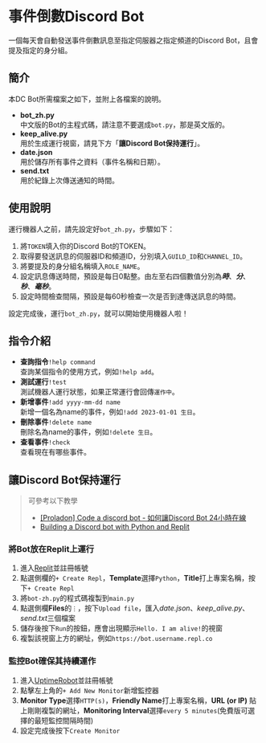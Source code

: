 # 事件倒數Discord Bot
一個每天會自動發送事件倒數訊息至指定伺服器之指定頻道的Discord Bot，且會提及指定的身分組。


## 簡介

本DC Bot所需檔案之如下，並附上各檔案的說明。
* **bot_zh.py**</br>
中文版的Bot的主程式碼，請注意不要選成`bot.py`，那是英文版的。
* **keep_alive.py**</br>
用於生成運行視窗，請見下方「**讓Discord Bot保持運行**」。
* **date.json**</br>
用於儲存所有事件之資料（事件名稱和日期）。
* **send.txt**</br>
用於紀錄上次傳送通知的時間。


## 使用說明
運行機器人之前，請先設定好`bot_zh.py`，步驟如下：
1. 將`TOKEN`填入你的Discord Bot的TOKEN。</br>
2. 取得要發送訊息的伺服器ID和頻道ID，分別填入`GUILD_ID`和`CHANNEL_ID`。
3. 將要提及的身分組名稱填入`ROLE_NAME`。
4. 設定訊息傳送時間，預設是每日0點整。由左至右四個數值分別為***時***、***分***、***秒***、***毫秒***。
5. 設定時間檢查間隔，預設是每60秒檢查一次是否到達傳送訊息的時間。

設定完成後，運行`bot_zh.py`，就可以開始使用機器人啦！


## 指令介紹
* **查詢指令**`!help command`</br>
查詢某個指令的使用方式，例如`!help add`。
* **測試運行**`!test`</br>
測試機器人運行狀態，如果正常運行會回傳`運作中`。
* **新增事件**`!add yyyy-mm-dd name`</br>
新增一個名為name的事件，例如`!add 2023-01-01 生日`。
* **刪除事件**`!delete name`</br>
刪除名為name的事件，例如`!delete 生日`。
* **查看事件**`!check`</br>
查看現在有哪些事件。


## 讓Discord Bot保持運行

> 可參考以下教學
> * [[Proladon] Code a discord bot - 如何讓Discord Bot 24小時在線](https://www.youtube.com/watch?v=UT1h9un4Cpo)
> * [Building a Discord bot with Python and Replit](https://docs.replit.com/tutorials/python/build-basic-discord-bot-python)

### 將Bot放在Replit上運行
1. 進入[Replit](https://replit.com/)並註冊帳號
2. 點選側欄的`+ Create Repl`，**Template**選擇`Python`，**Title**打上專案名稱，按下`+ Create Repl`
3. 將`bot-zh.py`的程式碼複製到`main.py`
4. 點選側欄**Files**的`⋮`，按下`Upload file`，匯入*date.json*、*keep_alive.py*、*send.txt*三個檔案
5. 儲存後按下`Run`的按鈕，應會出現顯示`Hello. I am alive!`的視窗
6. 複製該視窗上方的網址，例如`https://bot.username.repl.co`

### 監控Bot確保其持續運作
1. 進入[UptimeRobot](https://uptimerobot.com/)並註冊帳號
2. 點擊左上角的`+ Add New Monitor`新增監控器
3. **Monitor Type**選擇`HTTP(s)`，**Friendly Name**打上專案名稱，**URL (or IP)** 貼上剛剛複製的網址，**Monitoring Interval**選擇`every 5 minutes`(免費版可選擇的最短監控間隔時間)
4. 設定完成後按下`Create Monitor`